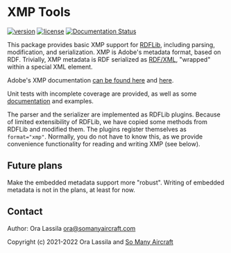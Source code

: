 # XMP Tools

[![version](https://img.shields.io/pypi/v/xmptools)](https://pypi.org/project/xmptools/)
[![license](https://img.shields.io/pypi/l/xmptools)](https://gitlab.com/somanyaircraft/xmptools/-/blob/main/LICENSE)
[![Documentation Status](https://readthedocs.org/projects/xmptools/badge/?version=latest)](https://xmptools.readthedocs.io/en/latest/?badge=latest)

This package provides basic XMP support for [RDFLib](https://github.com/RDFLib/rdflib),
including parsing, modification, and serialization. XMP is Adobe's metadata format, based on
RDF. Trivially, XMP metadata is RDF serialized as
[RDF/XML](https://www.w3.org/TR/rdf-syntax-grammar/),
"wrapped" within a special XML element.

Adobe's XMP documentation
[can be found here](https://developer.adobe.com/xmp/docs/) and [here](https://github.com/adobe/XMP-Toolkit-SDK/tree/main/docs).

Unit tests with incomplete coverage are provided, as well as some [documentation](https://xmptools.readthedocs.io/en/latest/) and examples.

The parser and the serializer are implemented as RDFLib plugins. Because of limited
extensibility of RDFLib, we have copied some methods from RDFLib and modified them. The plugins
register themselves as `format="xmp"`. Normally, you do not have to know this, as we provide
convenience functionality for reading and writing XMP (see below).

## Future plans

Make the embedded metadata support more "robust". Writing of embedded metadata is not in the
plans, at least for now.

## Contact

Author: Ora Lassila <ora@somanyaircraft.com>

Copyright (c) 2021-2022 Ora Lassila and [So Many Aircraft](https://www.somanyaircraft.com/)
